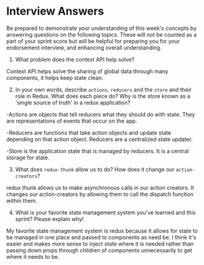 # Interview Answers
Be prepared to demonstrate your understanding of this week's concepts by answering questions on the following topics. These will not be counted as a part of your sprint score but will be helpful for preparing you for your endorsement interview, and enhancing overall understanding.

1. What problem does the context API help solve?

Context API helps solve the sharing of global data through many components, it helps keep state clean.

2. In your own words, describe `actions`, `reducers` and the `store` and their role in Redux. What does each piece do? Why is the store known as a 'single source of truth' in a redux application?

-Actions are objects that tell reducers what they should do with state. They are representations of events that occur on the app.

-Reducers are functions that take action objects and update state depending on that action object. Reducers are a centralized state updater.

-Store is the application state that is managed by reducers. It is a central storage for state.

3. What does `redux-thunk` allow us to do? How does it change our `action-creators`?

redux thunk allows us to make asynchronous calls in our action creators. It changes our action-creators by allowing them to call the dispatch function within them.

4. What is your favorite state management system you've learned and this sprint? Please explain why!

My favorite state management system is redux because it allows for state to be managed in one place and passed to components as need be. I think it's easier and makes more sense to inject state where it is needed rather than passing down props through children of components unnecessarily to get where it needs to be.